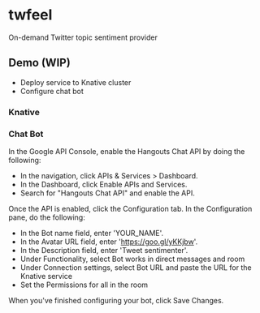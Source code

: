 # twfeel

On-demand Twitter topic sentiment provider

## Demo (WIP)

* Deploy service to Knative cluster
* Configure chat bot

### Knative


### Chat Bot

In the Google API Console, enable the Hangouts Chat API by doing the following:

* In the navigation, click APIs & Services > Dashboard.
* In the Dashboard, click Enable APIs and Services.
* Search for "Hangouts Chat API" and enable the API.

Once the API is enabled, click the Configuration tab. In the Configuration pane, do the following:

* In the Bot name field, enter 'YOUR_NAME'.
* In the Avatar URL field, enter 'https://goo.gl/yKKjbw'.
* In the Description field, enter 'Tweet sentimenter'.
* Under Functionality, select Bot works in direct messages and room
* Under Connection settings, select Bot URL and paste the URL for the Knative service
* Set the Permissions for all in the room

When you've finished configuring your bot, click Save Changes.


